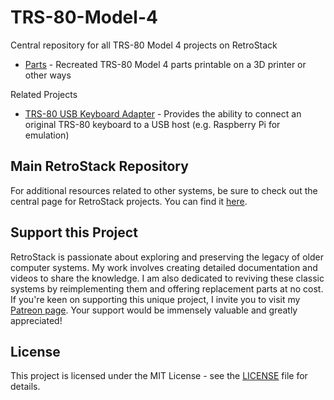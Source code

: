 # TRS-80-Model-4

Central repository for all TRS-80 Model 4 projects on RetroStack

- [Parts](https://www.github.com/RetroStack/TRS-80-Model-I-Parts) - Recreated TRS-80 Model 4 parts printable on a 3D printer or other ways

Related Projects
- [TRS-80 USB Keyboard Adapter](https://github.com/RetroStack/TRS-80-USB-Keyboard) - Provides the ability to connect an original TRS-80 keyboard to a USB host (e.g. Raspberry Pi for emulation)

## Main RetroStack Repository

For additional resources related to other systems, be sure to check out the central page for RetroStack projects. You can find it [here](https://www.github.com/RetroStack).

## Support this Project

RetroStack is passionate about exploring and preserving the legacy of older computer systems. My work involves creating detailed documentation and videos to share the knowledge. I am also dedicated to reviving these classic systems by reimplementing them and offering replacement parts at no cost. If you're keen on supporting this unique project, I invite you to visit my [Patreon page](https://www.patreon.com/RetroStack). Your support would be immensely valuable and greatly appreciated!

## License

This project is licensed under the MIT License - see the [LICENSE](LICENSE) file for details.
